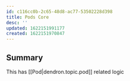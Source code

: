 ```yaml
---
id: c116cc0b-2c65-48d8-ac77-53502228d398
title: Pods Core
desc: ''
updated: 1622151991177
created: 1622151970847
---
```



## Summary

This has [[Pod|dendron.topic.pod]] related logic